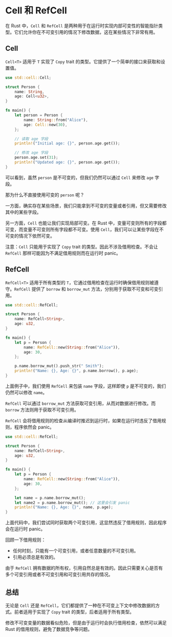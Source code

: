 # Cell 和 RefCell

在 Rust 中，`Cell` 和 `RefCell` 是两种用于在运行时实现内部可变性的智能指针类型。它们允许你在不可变引用的情况下修改数据，这在某些情况下非常有用。

## Cell

`Cell<T>` 适用于 `T` 实现了 `Copy` trait 的类型。它提供了一个简单的接口来获取和设置值。

```rust
use std::cell::Cell;

struct Person {
    name: String,
    age: Cell<u32>,
}

fn main() {
    let person = Person {
        name: String::from("Alice"),
        age: Cell::new(30),
    };

    // 读取 age 字段
    println!("Initial age: {}", person.age.get());

    // 修改 age 字段
    person.age.set(31);
    println!("Updated age: {}", person.age.get());
}
```

可以看到，虽然 `person` 是不可变的，但我们仍然可以通过 `Cell` 来修改 `age` 字段。

那为什么不直接使用可变的 `person` 呢？

一方面，确实存在某些场景，我们只能拿到不可变的变量或者引用，但又需要修改其中的某些字段。

另一方面，`Cell` 也能让我们实现局部可变。在 Rust 中，变量可变则所有的字段都可变，而变量不可变则所有字段都不可变。使用 `Cell`，我们可以让某些字段在不可变的情况下依然可变。

注意：`Cell` 只能用于实现了 `Copy` trait 的类型。因此不涉及借用检查。不会让 `RefCell` 那样可能因为不满足借用规则而在运行时 panic。

## RefCell

`RefCell<T>` 适用于所有类型的 `T`，它通过借用检查在运行时确保借用规则被遵守。`RefCell` 提供了 `borrow` 和 `borrow_mut` 方法，分别用于获取不可变和可变引用。

```rust
use std::cell::RefCell;

struct Person {
    name: RefCell<String>,
    age: u32,
}

fn main() {
    let p = Person {
        name: RefCell::new(String::from("Alice")),
        age: 30,
    };

    p.name.borrow_mut().push_str(" Smith");
    println!("Name: {}, Age: {}", p.name.borrow(), p.age);
}
```

上面例子中，我们使用 `RefCell` 来包装 `name` 字段，这样即使 `p` 是不可变的，我们仍然可以修改 `name`。

`RefCell` 可以通过 `borrow_mut` 方法获取可变引用，从而对数据进行修改。而 `borrow` 方法则用于获取不可变引用。

`RefCell` 会将借用规则的检查从编译时推迟到运行时，如果在运行时违反了借用规则，程序依然会 panic。

```rust
use std::cell::RefCell;

struct Person {
    name: RefCell<String>,
    age: u32,
}

fn main() {
    let p = Person {
        name: RefCell::new(String::from("Alice")),
        age: 30,
    };

    let name = p.name.borrow_mut();
    let name2 = p.name.borrow_mut(); // 这里会引发 panic
    println!("Name: {}, Age: {}", name, p.age);
}
```

上面代码中，我们尝试同时获取两个可变引用，这显然违反了借用规则，因此程序会在运行时 panic。

回顾一下借用规则：

- 任何时刻，只能有一个可变引用，或者任意数量的不可变引用。
- 引用必须总是有效的。

由于 `RefCell` 拥有数据的所有权，引用自然总是有效的。因此只需要关心是否有多个可变引用或者不可变引用和可变引用共存的情况。

## 总结

无论是 `Cell` 还是 `RefCell`，它们都提供了一种在不可变上下文中修改数据的方式。前者适用于实现了 `Copy` trait 的类型，后者适用于所有类型。

修改不可变变量的数据看似危险，但是由于运行时会执行借用检查，依然可以满足 Rust 的借用规则，避免了数据竞争等问题。
